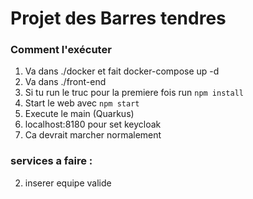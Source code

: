 Projet des Barres tendres
===================

### Comment l'exécuter
1) Va dans ./docker et fait docker-compose up -d
2) Va dans ./front-end
3) Si tu run le truc pour la premiere fois run ```npm install```
4) Start le web avec ```npm start```
5) Execute le main (Quarkus)
6) localhost:8180 pour set keycloak
7) Ca devrait marcher normalement

### services a faire :
2) inserer equipe valide



